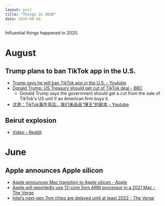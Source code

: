 ```yaml
---
layout: post
title: "Things in 2020"
date: 2020-08-04
---
```

Influential things happened in 2020.

# August

## Trump plans to ban TikTok app in the U.S.

- [Trump says he will ban TikTok app in the U.S. - Youtube](https://www.youtube.com/watch?v=FY5_NmQ7WPQ)
- [Donald Trump: US Treasury should get cut of TikTok deal - BBC](https://www.bbc.com/news/business-53633315)
    - Donald Trump says the government should get a cut from the sale of TikTok's US unit if an American firm buys it.
- [沈逸：TikTok事件背后，我们来品品“懂王”的剧本 - Youtube](https://www.youtube.com/watch?v=UXTBauIsUic&t=65s)

## Beirut explosion

- [Video - Reddit](https://www.reddit.com/r/PublicFreakout/comments/i3lzc3/better_shot_of_the_beirut_explosion/)

# June

## Apple announces Apple silicon

- [Apple announces Mac transition to Apple silicon - Apple](https://nr.apple.com/d2O2Y718J3)
- [Apple will reportedly use 12-core 5nm ARM processor in a 2021 Mac - The Verge](https://www.theverge.com/2020/4/23/21232441/apple-arm-mac-2020-5nm-processor-12-cores)
- [Intel’s next-gen 7nm chips are delayed until at least 2022 - The Verge](https://www.theverge.com/circuitbreaker/2020/7/23/21336356/intel-7nm-chips-next-gen-delay-q2-2020-earnings-amd-10nm-tiger-lake-desktop-laptop-cpu)